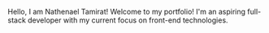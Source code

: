 Hello, I am Nathenael Tamirat! Welcome to my portfolio! I'm an aspiring full-stack developer with my current focus on front-end technologies.
